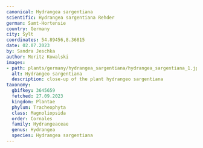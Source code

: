 ```yaml
---
canonical: Hydrangea sargentiana
scientific: Hydrangea sargentiana Rehder
german: Samt-Hortensie
country: Germany
city: Sylt
coordinates: 54.89456,8.36815
date: 02.07.2023
by: Sandra Jeschka
author: Moritz Kowalski
images:
- path: plants/germany/hydrangea_sargentiana/hydrangea_sargentiana_1.jpg
  alt: Hydrangeo sargentiana
  description: close-up of the plant hydrangeo sargentiana
taxonomy:
  gbifkey: 3645659
  fetched: 27.09.2023
  kingdom: Plantae
  phylum: Tracheophyta
  class: Magnoliopsida
  order: Cornales
  family: Hydrangeaceae
  genus: Hydrangea
  species: Hydrangea sargentiana
---
```

